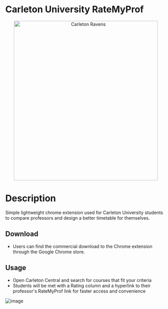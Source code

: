# Carleton University RateMyProf
<p align = "center">
<img src="https://github.com/AidanStran/CarletonU-RMP/assets/121579270/0a429ebb-93ef-4ef6-93cd-e15586f849ac" align="center" alt="Carleton Ravens" width="450" height="500"/> 
</p>

# Description
Simple lightweight chrome extension used for Carleton University students to compare professors and design a better timetable for themselves.

## Download
- Users can find the commercial download to the Chrome extension through the Google Chrome store.


## Usage
- Open Carleton Central and search for courses that fit your criteria
- Students will be met with a Rating column and a hyperlink to their professor's RateMyProf link for faster access and convenience

![image](https://github.com/AidanStran/CarletonU-RMP/assets/121579270/90815f21-0276-4f57-9d17-23391b932a73)


